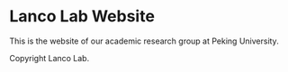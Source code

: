 # Lanco Lab Website

This is the website of our academic research group at Peking University.


Copyright Lanco Lab. 

